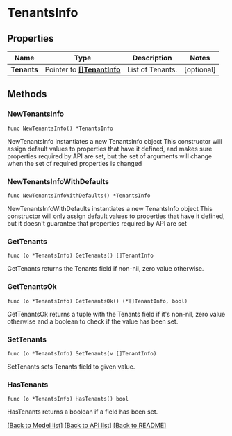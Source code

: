 # TenantsInfo

## Properties

Name | Type | Description | Notes
------------ | ------------- | ------------- | -------------
**Tenants** | Pointer to [**[]TenantInfo**](TenantInfo.md) | List of Tenants. | [optional] 

## Methods

### NewTenantsInfo

`func NewTenantsInfo() *TenantsInfo`

NewTenantsInfo instantiates a new TenantsInfo object
This constructor will assign default values to properties that have it defined,
and makes sure properties required by API are set, but the set of arguments
will change when the set of required properties is changed

### NewTenantsInfoWithDefaults

`func NewTenantsInfoWithDefaults() *TenantsInfo`

NewTenantsInfoWithDefaults instantiates a new TenantsInfo object
This constructor will only assign default values to properties that have it defined,
but it doesn't guarantee that properties required by API are set

### GetTenants

`func (o *TenantsInfo) GetTenants() []TenantInfo`

GetTenants returns the Tenants field if non-nil, zero value otherwise.

### GetTenantsOk

`func (o *TenantsInfo) GetTenantsOk() (*[]TenantInfo, bool)`

GetTenantsOk returns a tuple with the Tenants field if it's non-nil, zero value otherwise
and a boolean to check if the value has been set.

### SetTenants

`func (o *TenantsInfo) SetTenants(v []TenantInfo)`

SetTenants sets Tenants field to given value.

### HasTenants

`func (o *TenantsInfo) HasTenants() bool`

HasTenants returns a boolean if a field has been set.


[[Back to Model list]](../README.md#documentation-for-models) [[Back to API list]](../README.md#documentation-for-api-endpoints) [[Back to README]](../README.md)


